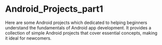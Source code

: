 # Android_Projects_part1
Here are some Android projects which  dedicated to helping beginners understand the fundamentals of Android app development. It provides a collection of simple Android projects that cover essential concepts, making it ideal for newcomers.
